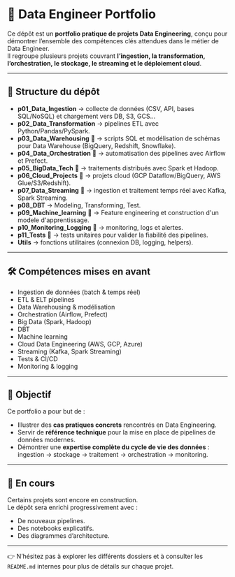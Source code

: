 # 🚀 Data Engineer Portfolio

Ce dépôt est un **portfolio pratique de projets Data Engineering**, conçu pour démontrer l’ensemble des compétences clés attendues dans le métier de Data Engineer.  
Il regroupe plusieurs projets couvrant **l’ingestion, la transformation, l’orchestration, le stockage, le streaming et le déploiement cloud**.

---

## 📂 Structure du dépôt

- **p01_Data_Ingestion** → collecte de données (CSV, API, bases SQL/NoSQL) et chargement vers DB, S3, GCS…  
- **p02_Data_Transformation** → pipelines ETL avec Python/Pandas/PySpark.  
- **p03_Data_Warehousing** 🚧  → scripts SQL et modélisation de schémas pour Data Warehouse (BigQuery, Redshift, Snowflake).  
- **p04_Data_Orchestration** 🚧 → automatisation des pipelines avec Airflow et Prefect.  
- **p05_BigData_Tech** 🚧 → traitements distribués avec Spark et Hadoop.  
- **p06_Cloud_Projects** 🚧 → projets cloud (GCP Dataflow/BigQuery, AWS Glue/S3/Redshift).  
- **p07_Data_Streaming** 🚧 → ingestion et traitement temps réel avec Kafka, Spark Streaming.  
- **p08_DBT** → Modeling, Transforming, Test. 
- **p09_Machine_learning** 🚧 → Feature engineering et construction d'un modele d'apprentissage. 
- **p10_Monitoring_Logging** 🚧 → monitoring, logs et alertes.  
- **p11_Tests** 🚧 → tests unitaires pour valider la fiabilité des pipelines.  
- **Utils** → fonctions utilitaires (connexion DB, logging, helpers).  

---

## 🛠️ Compétences mises en avant

- Ingestion de données (batch & temps réel)  
- ETL & ELT pipelines  
- Data Warehousing & modélisation  
- Orchestration (Airflow, Prefect)  
- Big Data (Spark, Hadoop)  
- DBT
- Machine learning
- Cloud Data Engineering (AWS, GCP, Azure)  
- Streaming (Kafka, Spark Streaming)  
- Tests & CI/CD  
- Monitoring & logging  

---

## 🎯 Objectif

Ce portfolio a pour but de :  
- Illustrer des **cas pratiques concrets** rencontrés en Data Engineering.  
- Servir de **référence technique** pour la mise en place de pipelines de données modernes.  
- Démontrer une **expertise complète du cycle de vie des données** : ingestion → stockage → traitement → orchestration → monitoring.  

---

## 🚧 En cours

Certains projets sont encore en construction.  
Le dépôt sera enrichi progressivement avec :  
- De nouveaux pipelines.  
- Des notebooks explicatifs.  
- Des diagrammes d’architecture.  

---

👉 N’hésitez pas à explorer les différents dossiers et à consulter les `README.md` internes pour plus de détails sur chaque projet.  
